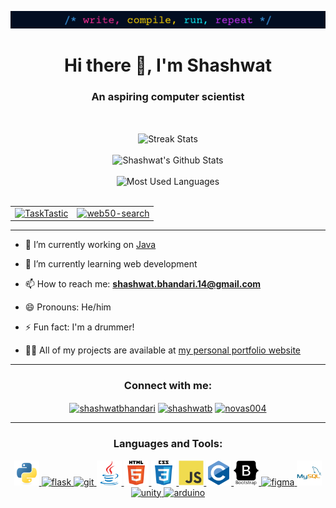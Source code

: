<!--
    **shash-b/shash-b** is a ✨ _special_ ✨ repository because its `README.md` (this file) appears on your GitHub profile.
    
    Here are some ideas to get you started:
    
    - 🔭 I’m currently working on ...
    - 🌱 I’m currently learning ...
    - 👯 I’m looking to collaborate on ...
    - 🤔 I’m looking for help with ...
    - 💬 Ask me about ...
    - 📫 How to reach me: ...
    - 😄 Pronouns: ...
    - ⚡ Fun fact: ...
    -->

![Banner](coding_wallpaper.jpg)
<h1 align="center">Hi there 👋, I'm Shashwat</h1>
<h3 align="center">An aspiring computer scientist</h3>

<br>

<p align="center">
<img align="center" src="https://github-readme-streak-stats.herokuapp.com?user=shash-b&background=030D22&border=FF2E97&stroke=FF2E97&ring=0EF3FF&fire=FFD400&currStreakNum=FFD400&sideNums=FFD400&currStreakLabel=FF2E97&sideLabels=FF2E97&dates=0EF3FF" alt="Streak Stats">
<br><br>
<img src="https://github-readme-stats.vercel.app/api?username=shash-b&show_icons=true&count_private=true&bg_color=030d22&title_color=ff2e97&icon_color=0ef3ff&text_color=ffd400&border_color=ff2e97&hide=issues,stars" alt="Shashwat's Github Stats">
<br><br>
<img src="https://github-readme-stats.vercel.app/api/top-langs?username=shash-b&show_icons=true&bg_color=030d22&title_color=ff2e97&icon_color=0ef3ff&text_color=ffd400&border_color=ff2e97&layout=compact&langs_count=6" alt="Most Used Languages">
<br><br>
</p>

<p>
<table>
<tr>
<td>
<a href="https://github.com/shash-b/TaskTastic"> <img src="https://github-readme-stats.vercel.app/api/pin/?username=shash-b&repo=TaskTastic&show_icons=true&bg_color=030d22&title_color=ff2e97&icon_color=0ef3ff&text_color=ffd400&border_color=ff2e97&show_owner=true" alt="TaskTastic"> </a>
</td>
<td>
<a href="https://github.com/shash-b/web50-search"> <img src="https://github-readme-stats.vercel.app/api/pin/?username=shash-b&repo=web50-search&show_icons=true&bg_color=030d22&title_color=ff2e97&icon_color=0ef3ff&text_color=ffd400&border_color=ff2e97&show_owner=true" alt="web50-search"> </a>
</td>
</tr>
</table>
</p>

---

- 🔭 I’m currently working on [Java](https://github.com/shash-b/java-school-programs)

- 🌱 I’m currently learning web development
<!-- - 👯 I’m looking to collaborate on ...
- 🤔 I’m looking for help with ...
- 💬 Ask me about ... -->
- 📫 How to reach me: **shashwat.bhandari.14@gmail.com**

- 😄 Pronouns: He/him

- ⚡ Fun fact: I'm a drummer!

- 👨‍💻 All of my projects are available at [my personal portfolio website](https://shash-b.github.io/projects.html)

---

<h3 align="center">Connect with me:</h3>
<p align="center">
    <a href="https://linkedin.com/in/shashwatbhandari" target="blank"><img align="center" src="https://raw.githubusercontent.com/rahuldkjain/github-profile-readme-generator/master/src/images/icons/Social/linked-in-alt.svg" alt="shashwatbhandari" height="30" width="40" /></a>
    <a href="https://www.youtube.com/c/shashwatb" target="blank"><img align="center" src="https://raw.githubusercontent.com/rahuldkjain/github-profile-readme-generator/master/src/images/icons/Social/youtube.svg" alt="shashwatb" height="30" width="40" /></a>
    <a href="https://www.hackerrank.com/novas004" target="blank"><img align="center" src="https://raw.githubusercontent.com/rahuldkjain/github-profile-readme-generator/master/src/images/icons/Social/hackerrank.svg" alt="novas004" height="30" width="40" /></a>
</p>

---

<h3 align="center">Languages and Tools:</h3>
<p align="center">
<a href="https://www.python.org" target="_blank" rel="noreferrer"> <img src="https://raw.githubusercontent.com/devicons/devicon/master/icons/python/python-original.svg" alt="python" width="40" height="40"/> </a>
<a href="https://flask.palletsprojects.com/" target="_blank" rel="noreferrer"> <img src="https://www.vectorlogo.zone/logos/pocoo_flask/pocoo_flask-icon.svg" alt="flask" width="40" height="40"/> </a>
<a href="https://git-scm.com/" target="_blank" rel="noreferrer"> <img src="https://www.vectorlogo.zone/logos/git-scm/git-scm-icon.svg" alt="git" width="40" height="40"/> </a>
<a href="https://www.java.com" target="_blank" rel="noreferrer"> <img src="https://raw.githubusercontent.com/devicons/devicon/master/icons/java/java-original.svg" alt="java" width="40" height="40"/> </a>
<a href="https://www.w3.org/html/" target="_blank" rel="noreferrer"> <img src="https://raw.githubusercontent.com/devicons/devicon/master/icons/html5/html5-original-wordmark.svg" alt="html5" width="40" height="40"/> </a>
<a href="https://www.w3schools.com/css/" target="_blank" rel="noreferrer"> <img src="https://raw.githubusercontent.com/devicons/devicon/master/icons/css3/css3-original-wordmark.svg" alt="css3" width="40" height="40"/> </a> 
<a href="https://developer.mozilla.org/en-US/docs/Web/JavaScript" target="_blank" rel="noreferrer"> <img src="https://raw.githubusercontent.com/devicons/devicon/master/icons/javascript/javascript-original.svg" alt="javascript" width="40" height="40"/> </a>
<a href="https://www.cprogramming.com/" target="_blank" rel="noreferrer"> <img src="https://raw.githubusercontent.com/devicons/devicon/master/icons/c/c-original.svg" alt="c" width="40" height="40"/> </a>
<a href="https://getbootstrap.com" target="_blank" rel="noreferrer"> <img src="https://raw.githubusercontent.com/devicons/devicon/master/icons/bootstrap/bootstrap-plain-wordmark.svg" alt="bootstrap" width="40" height="40"/> </a>
<a href="https://www.figma.com/" target="_blank" rel="noreferrer"> <img src="https://www.vectorlogo.zone/logos/figma/figma-icon.svg" alt="figma" width="40" height="40"/> </a>
<a href="https://www.mysql.com/" target="_blank" rel="noreferrer"> <img src="https://raw.githubusercontent.com/devicons/devicon/master/icons/mysql/mysql-original-wordmark.svg" alt="mysql" width="40" height="40"/> </a>
<a href="https://unity.com/" target="_blank" rel="noreferrer"> <img src="https://www.vectorlogo.zone/logos/unity3d/unity3d-icon.svg" alt="unity" width="40" height="40"/> </a>
<a href="https://www.arduino.cc/" target="_blank" rel="noreferrer"> <img src="https://cdn.worldvectorlogo.com/logos/arduino-1.svg" alt="arduino" width="40" height="40"/> </a>
</p>